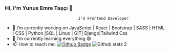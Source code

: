 ### Hi, I'm Yunus Emre Taşçı 👋

                                    I'm Frontend Developer

- 🔭 I’m currently working on JavaScript | React | Bootstrap | SASS | HTML | CSS | Python |SQL | Linux | GİT| Django|Tailwind Css
- 🌱 I’m currently learning everything 😄
- 📫 How to reach me: [![Github Badge](https://img.shields.io/badge/-Github-000?style=quare&labelColor=000&logo=Github&logoColor=white&link=link)](www.github.com/Yunus-Emre-Tasci)
![Github stats 2](https://github-readme-stats.vercel.app/api?username=Yunus-Emre-Tasci&show_icons=true&theme=radical)



